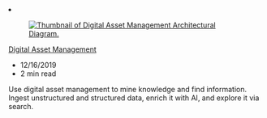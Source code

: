 <!-- This file is automatically generated by build/architectures/build_index.py. Any updates will be lost. -->

<!-- markdownlint-disable MD033 -->

<li class="grid-item item-column" data-categories="AI + Machine Learning ">
<article class="card">
    <div class="card-header has-margin-bottom-none" aria-hidden="true">
        <figure class="image diagram has-height-175 has-overflow-hidden level">
            <a href="/azure/architecture/solution-ideas/articles/digital-asset-management"><img src="/azure/architecture/browse/thumbs/knowledge-mining-digital-asset-management.png" class="diagram" alt="Thumbnail of Digital Asset Management Architectural Diagram." data-linktype="relative-path"></a>
        </figure>
    </div>
    <div class="card-content">
        <a class="card-content-title has-margin-top-none" href="/azure/architecture/solution-ideas/articles/digital-asset-management">
            <p>Digital Asset Management</p>
        </a>
        <ul class="card-content-metadata">
            <li>12/16/2019</li>
            <li>2 min read</li>
        </ul>
        <p class="card-content-description">Use digital asset management to mine knowledge and find information. Ingest unstructured and structured data, enrich it with AI, and explore it via search.</p>
        <div class="bottom-to-top-fade is-hidden-mobile"></div>
    </div>
</article>
</li>
